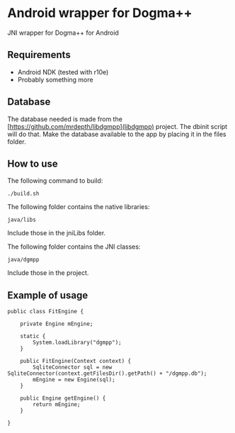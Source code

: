 # Android wrapper for Dogma++

JNI wrapper for Dogma++ for Android

## Requirements
- Android NDK (tested with r10e)
- Probably something more

## Database
The database needed is made from the [https://github.com/mrdepth/libdgmpp](libdgmpp) project. The dbinit script will do that.
Make the database available to the app by placing it in the files folder.

## How to use
The following command to build:

	./build.sh


The following folder contains the native libraries:

	java/libs

Include those in the jniLibs folder.


The following folder contains the JNI classes:

	java/dgmpp

Include those in the project.


## Example of usage
	public class FitEngine {

		private Engine mEngine;

		static {
			System.loadLibrary("dgmpp");
		}
	
		public FitEngine(Context context) {
			SqliteConnector sql = new SqliteConnector(context.getFilesDir().getPath() + "/dgmpp.db");
			mEngine = new Engine(sql);
		}
	
		public Engine getEngine() {
			return mEngine;
		}

	}

